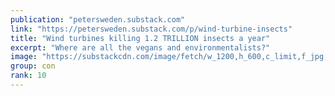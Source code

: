 ```yaml
---
publication: "petersweden.substack.com"
link: "https://petersweden.substack.com/p/wind-turbine-insects"
title: "Wind turbines killing 1.2 TRILLION insects a year"
excerpt: "Where are all the vegans and environmentalists?"
image: "https://substackcdn.com/image/fetch/w_1200,h_600,c_limit,f_jpg,q_auto:good,fl_progressive:steep/https%3A%2F%2Fbucketeer-e05bbc84-baa3-437e-9518-adb32be77984.s3.amazonaws.com%2Fpublic%2Fimages%2Fd7fbdc38-3a02-4530-a9b3-86f3330f3f6f_906x607.png"
group: con
rank: 10
---
```

